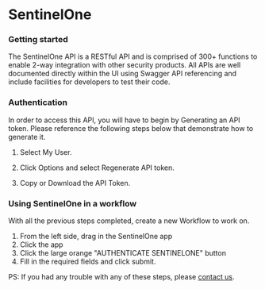 # SentinelOne

### Getting started

The SentinelOne API is a RESTful API and is comprised of 300+ functions to enable 2-way integration with other security products. All APIs are well documented directly within the UI using Swagger API referencing and include facilities for developers to test their code. 

### Authentication
In order to access this API, you will have to begin by Generating an API token. Please reference the following steps below that demonstrate how to generate it. 

1. Select My User.

2. Click Options and select Regenerate API token.

3. Copy or Download the API Token.

### Using SentinelOne in a workflow
With all the previous steps completed, create a new Workflow to work on. 

1. From the left side, drag in the SentinelOne app
2. Click the app
3. Click the large orange "AUTHENTICATE SENTINELONE" button
4. Fill in the required fields and click submit.

PS: If you had any trouble with any of these steps, please [contact us](https://shuffler.io/contact).
